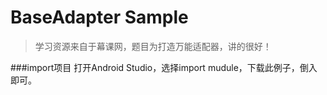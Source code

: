 # BaseAdapter Sample
>学习资源来自于幕课网，题目为打造万能适配器，讲的很好！

###import项目
打开Android Studio，选择import mudule，下载此例子，倒入即可。


